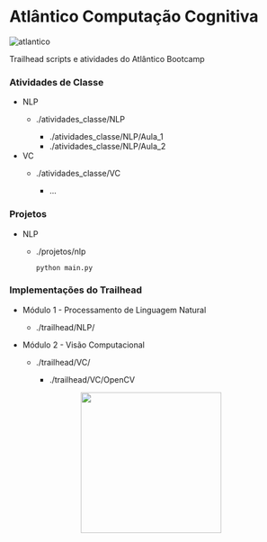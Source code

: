 # Atlântico Computação Cognitiva

![atlantico](https://github.com/duartqx/images/blob/main/atlantico.jpg?raw=true 'Atlantico Bootcamp')

Trailhead scripts e atividades do Atlântico Bootcamp

### Atividades de Classe

- NLP
    - ./atividades\_classe/NLP

        - ./atividades_classe/NLP/Aula_1
        - ./atividades_classe/NLP/Aula_2
- VC
    - ./atividades\_classe/VC

        - ...

### Projetos

- NLP
    - ./projetos/nlp

        `python main.py`

### Implementações do Trailhead

- Módulo 1 - Processamento de Linguagem Natural

    - ./trailhead/NLP/

- Módulo 2 - Visão Computacional

    - ./trailhead/VC/

        - ./trailhead/VC/OpenCV

<p align="center">
    <img width="250" src="https://github.com/duartqx/images/blob/main/AtlanticoLogo.png?raw=true">
</p>
